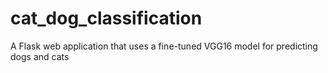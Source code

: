 # cat_dog_classification
A Flask web application that uses a fine-tuned VGG16 model for predicting dogs and cats
